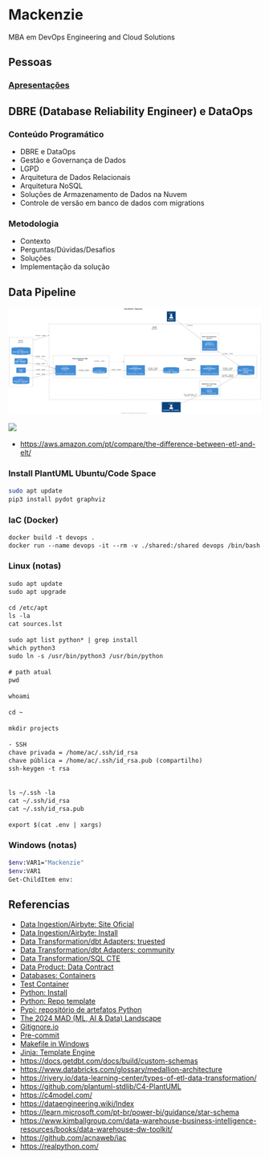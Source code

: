 # Mackenzie

MBA em DevOps Engineering and Cloud Solutions

## Pessoas

###  [Apresentações](docs/apresentacao.md)

## DBRE (Database Reliability Engineer) e DataOps

### Conteúdo Programático

* DBRE e DataOps
* Gestão e Governança de Dados
* LGPD
* Arquitetura de Dados Relacionais
* Arquitetura NoSQL
* Soluções de Armazenamento de Dados na Nuvem
* Controle de versão em banco de dados com migrations

### Metodologia

- Contexto
- Perguntas/Dúvidas/Desafios
- Soluções
- Implementação da solução

## Data Pipeline

![](out/diagrams/data_pipeline/data_pipeline.svg)

![](https://d2908q01vomqb2.cloudfront.net/b6692ea5df920cad691c20319a6fffd7a4a766b8/2019/12/12/ETLandELTRedshift1.png)
- https://aws.amazon.com/pt/compare/the-difference-between-etl-and-elt/


### Install PlantUML Ubuntu/Code Space

```sh
sudo apt update
pip3 install pydot graphviz
```

### IaC (Docker)

```
docker build -t devops .
docker run --name devops -it --rm -v ./shared:/shared devops /bin/bash
```

### Linux (notas)

```
sudo apt update
sudo apt upgrade

cd /etc/apt
ls -la
cat sources.lst

sudo apt list python* | grep install
which python3
sudo ln -s /usr/bin/python3 /usr/bin/python

# path atual
pwd 

whoami

cd ~

mkdir projects

- SSH
chave privada = /home/ac/.ssh/id_rsa
chave pública = /home/ac/.ssh/id_rsa.pub (compartilho)
ssh-keygen -t rsa 


ls ~/.ssh -la
cat ~/.ssh/id_rsa
cat ~/.ssh/id_rsa.pub

export $(cat .env | xargs)
```

### Windows (notas)

```sh
$env:VAR1="Mackenzie"
$env:VAR1
Get-ChildItem env:
```

## Referencias

- [Data Ingestion/Airbyte: Site Oficial](https://airbyte.com/)
- [Data Ingestion/Airbyte: Install](https://github.com/acnaweb/airbyte)
- [Data Transformation/dbt Adapters: truested](https://docs.getdbt.com/docs/trusted-adapters)
- [Data Transformation/dbt Adapters: community](https://docs.getdbt.com/docs/community-adapters)
- [Data Transformation/SQL CTE](https://www.atlassian.com/data/sql/using-common-table-expressions)
- [Data Product: Data Contract](https://datacontract.com/)
- [Databases: Containers](https://github.com/acnaweb/database)
- [Test Container](https://testcontainers.com/)
- [Python: Install](https://www.python.org/downloads/)
- [Python: Repo template](https://github.com/acnaweb/python)
- [Pypi: repositório de artefatos Python](https://pypi.org/)
- [The 2024 MAD (ML, AI & Data) Landscape](https://mad.firstmark.com/)
- [Gitignore.io](https://www.toptal.com/developers/gitignore/)
- [Pre-commit](https://pre-commit.com/)
- [Makefile in Windows](https://medium.com/@samsorrahman/how-to-run-a-makefile-in-windows-b4d115d7c516)
- [Jinja: Template Engine](https://jinja.palletsprojects.com/en/3.1.x/)
- https://docs.getdbt.com/docs/build/custom-schemas
- https://www.databricks.com/glossary/medallion-architecture
- https://rivery.io/data-learning-center/types-of-etl-data-transformation/
- https://github.com/plantuml-stdlib/C4-PlantUML
- https://c4model.com/
- https://dataengineering.wiki/Index
- https://learn.microsoft.com/pt-br/power-bi/guidance/star-schema
- https://www.kimballgroup.com/data-warehouse-business-intelligence-resources/books/data-warehouse-dw-toolkit/
- https://github.com/acnaweb/iac
- https://realpython.com/


